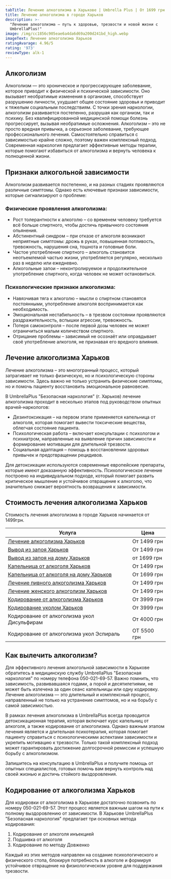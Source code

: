 ```yaml
---
tabTitle: Лечение алкоголизма в Харькове | Umbrella Plus | От 1699 грн
title: Лечение алкоголизма в городе Харьков
description: >-
  "Лечение алкоголизма — путь к здоровью, трезвости и новой жизни с
  UmbrellaPlus!"
image: /img/cc1856c905eae6a4da6d69a200d241bd_high.webp
imageText: Лечение алкоголизма Харьков
ratingAvarage: 4.96/5
rating: '973'
reviewType: alk-1
---
```


## Алкоголизм

Алкоголизм — это хроническое и прогрессирующее заболевание, которое приводит к физической и психической зависимости. Оно вызывает необратимые изменения в организме, способствует разрушению личности, ухудшает общее состояние здоровья и приводит к тяжелым социальным последствиям. С точки зрения наркологии, алкоголизм развивается постепенно, разрушая как организм, так и психику. Без квалифицированной медицинской помощи болезнь прогрессирует, вызывая необратимые осложнения. Алкоголизм – это не просто вредная привычка, а серьезное заболевание, требующее профессионального лечения. Самостоятельно справиться с зависимостью крайне сложно, поэтому важен комплексный подход. Современная наркология предлагает эффективные методы терапии, которые помогают избавиться от алкоголизма и вернуть человека к полноценной жизни.

## Признаки алкогольной зависимости

Алкоголизм развивается постепенно, и на разных стадиях проявляются различные симптомы. Однако есть ключевые признаки зависимости, которые сигнализируют о проблеме:

### Физические проявления алкоголизма:

* Рост толерантности к алкоголю – со временем человеку требуется всё больше спиртного, чтобы достичь привычного состояния опьянения.
* Абстинентный синдром – при отказе от алкоголя возникают неприятные симптомы: дрожь в руках, повышенная потливость, тревожность, нарушения сна, тошнота и головные боли.
* Частое употребление спиртного – алкоголь становится неотъемлемой частью жизни, употребляется регулярно, несколько раз в неделю или ежедневно.
* Алкогольные запои – неконтролируемое и продолжительное употребление спиртного, когда человек не может остановиться.

### Психологические признаки алкоголизма:

* Навязчивая тяга к алкоголю – мысли о спиртном становятся постоянными, употребление алкоголя воспринимается как необходимость.
* Эмоциональная нестабильность – в трезвом состоянии проявляются раздражительность, вспышки агрессии, тревожность.
* Потеря самоконтроля – после первой дозы человек не может ограничиться малым количеством спиртного.
* Отрицание проблемы – зависимый не осознаёт или оправдывает своё употребление алкоголя, не признавая его вредного влияния.

## Лечение алкоголизма Харьков

Лечение алкоголизма – это многогранный процесс, который затрагивает не только физическую, но и психологическую стороны зависимости. Здесь важно не только устранить физические симптомы, но и помочь пациенту восстановить эмоциональное равновесие.

В UmbrellaPlus "Безопасная наркология" (г. Харьков) лечение алкоголизма проходит в несколько этапов под руководством опытных врачей-наркологов:

* Дезинтоксикация – на первом этапе применяется капельница от алкоголя, которая помогает вывести токсические вещества, облегчая состояние пациента.
* Психологическая работа – включает консультации с психологом и психиатром, направленные на выявление причин зависимости и формирование мотивации для длительной трезвости.
* Социальная адаптация – помощь в восстановлении здоровых привычек и предотвращении рецидивов.

Для детоксикации используются современные европейские препараты, которые имеют доказанную эффективность. Психологическое лечение построено на индивидуальном подходе, который помогает развить критическое мышление и устойчивое отвращение к алкоголю, что значительно снижает вероятность возвращения к зависимости.

## Стоимость лечения алкоголизма Харьков

Стоимость лечения алкоголизма в городе Харьков начинается от 1499грн.

| Услуга                                                                          | Цена        |
| ------------------------------------------------------------------------------- | ----------- |
| [Лечение алкоголизма Харьков](lechenie_alkogolizma_v_kharkove)                  | От 1499 грн |
| [Вывод из запоя Харьков](vivod-iz-zapoia-kharkiv)                               | От 1499 грн |
| [Вывод из запоя на дому Харьков](vivod-iz-zapoia-na-domy-kharkiv)               | от 1699 грн |
| [Капельница от алкоголя Харьков](kapelnitsya-ot-alc)                            | От 1499 грн |
| [Капельница от алкоголя на дому Харьков](kapelnica-ot-alkogola-na-domy-kharkiv) | От 1699 грн |
| [Лечение пивного алкоголизма Харьков](lechenie_pivnogo_alkogolizma_kharkiv)     | От 1499 грн |
| [Лечение женского алкоголизм Харьков](lechenie_jenskogo_alkogolizma_kharkiv)    | От 1499 грн |
| [Кодирование от алкоголизма Харьков](kodirovka_ot_alkogolizma_kharkiv)          | От 3999 грн |
| [Кодирование уколом Харьков](kodirovka_ot_alkogolizma_ykolom_kharkov)           | От 3999 грн |
| Кодирование от алкоголизма укол Дисульфирам                                     | От 4000 грн |
| Кодирование от алкоголизма укол Эспираль                                        | ОТ 5500 грн |

## Как вылечить алкоголизм?

Для эффективного лечения алкогольной зависимости в Харькове обратитесь в медицинскую службу UmbrellaPlus "Безопасная наркология" по номеру телефона 050-021-69-57. Важно помнить, что зависимость, развивавшаяся годами, а порой и десятилетиями, не может быть излечена за один сеанс капельницы или одну кодировку. Лечение алкоголизма — это длительный и комплексный процесс, направленный не только на устранение симптомов, но и на борьбу с самой зависимостью.

В рамках лечения алкоголизма в UmbrellaPlus всегда проводится детоксикационная терапия, которая включает курс капельниц от алкоголя, а также кодирование от алкоголизма. Однако важным этапом лечения является и длительная психотерапия, которая помогает пациенту справиться с психологическими аспектами зависимости и укрепить мотивацию к трезвости. Только такой комплексный подход может гарантировать достижение долгосрочной ремиссии и успешную борьбу с алкоголизмом.

Запишитесь на консультацию в UmbrellaPlus и получите помощь от опытных специалистов, готовых помочь вам вернуть контроль над своей жизнью и достичь стойкого выздоровления.

## Кодирование от алкоголизма Харьков

Для кодировки от алкоголизма в Харькове достаточно позвонить по номеру 050-021-69-57. Этот процесс является важным шагом на пути к полному выздоровлению от зависимости. В Харькове UmbrellaPlus "Безопасная наркология" предлагает три основных метода кодирования:

1. Кодирование от алкоголя инъекцией
2. Подшивка от алкоголя
3. Кодирование по методу Довженко

Каждый из этих методов направлен на создание психологического и физического стопа, блокируя потребность в алкоголе и формируя устойчивое отвращение на физиологическом уровне для поддержания трезвости.
